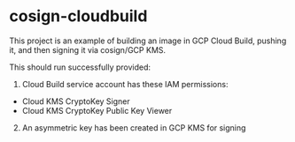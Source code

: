 # cosign-cloudbuild

This project is an example of building an image in GCP Cloud Build, pushing it, and then signing it via cosign/GCP KMS.

This should run successfully provided: 

1. Cloud Build service account has these IAM permissions:
- Cloud KMS CryptoKey Signer
- Cloud KMS CryptoKey Public Key Viewer
2. An asymmetric key has been created in GCP KMS for signing

